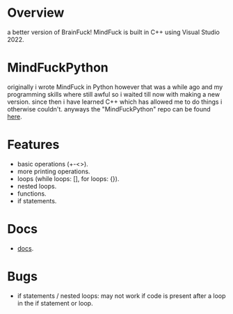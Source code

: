 # Overview
a better version of BrainFuck! MindFuck is built in C++ using Visual Studio 2022.<br>

# MindFuckPython
originally i wrote MindFuck in Python however that was a while ago and my programming skills where still awful so i waited till now with making a new version.
since then i have learned C++ which has allowed me to do things i otherwise couldn't. anyways the "MindFuckPython" repo can be found [here](https://github.com/DanishCraftYT/MindFuckPython).<br>

# Features
* basic operations (+-<>).<br>
* more printing operations.<br>
* loops (while loops: [], for loops: {}).<br>
* nested loops.<br>
* functions.<br>
* if statements.<br>

# Docs

* [docs](https://github.com/DanishCraftYT/MindFuck/tree/master/docs).<br>

# Bugs
* if statements / nested loops: may not work if code is present after a loop in the if statement or loop.<br>

